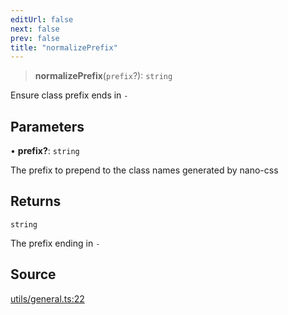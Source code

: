 ```yaml
---
editUrl: false
next: false
prev: false
title: "normalizePrefix"
---
```


> **normalizePrefix**(`prefix`?): `string`

Ensure class prefix ends in `-`

## Parameters

• **prefix?**: `string`

The prefix to prepend to the class names generated by nano-css

## Returns

`string`

The prefix ending in `-`

## Source

[utils/general.ts:22](https://github.com/shipshapecode/shepherd/blob/78f473198277a0f7ac6fea873f10441dcf8b3944/shepherd.js/src/utils/general.ts#L22)

